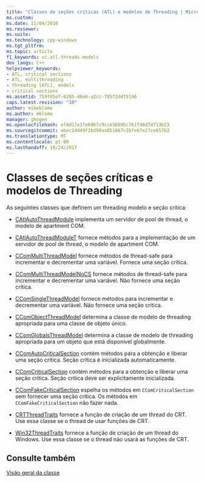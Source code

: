 ```yaml
---
title: "Classes de seções críticas (ATL) e modelos de Threading | Microsoft Docs"
ms.custom: 
ms.date: 11/04/2016
ms.reviewer: 
ms.suite: 
ms.technology: cpp-windows
ms.tgt_pltfrm: 
ms.topic: article
f1_keywords: vc.atl.threads.models
dev_langs: C++
helpviewer_keywords:
- ATL, critical sections
- ATL, multithreading
- threading [ATL], models
- critical sections
ms.assetid: 759f05ef-6285-4be6-a2cc-78572dd75146
caps.latest.revision: "10"
author: mikeblome
ms.author: mblome
manager: ghogen
ms.openlocfilehash: ef4d17e1fe6067c9cce36895c761f46d7d713b23
ms.sourcegitcommit: ebec1d449f2bd98aa851667c2bfeb7e27ce657b2
ms.translationtype: MT
ms.contentlocale: pt-BR
ms.lasthandoff: 10/24/2017
---
```

# <a name="threading-models-and-critical-sections-classes"></a>Classes de seções críticas e modelos de Threading
As seguintes classes que definem um threading modelo e seção crítica:  
  
-   [CAtlAutoThreadModule](../atl/reference/catlautothreadmodule-class.md) implementa um servidor de pool de thread, o modelo de apartment COM.  
  
-   [CAtlAutoThreadModuleT](../atl/reference/catlautothreadmodulet-class.md) fornece métodos para a implementação de um servidor de pool de thread, o modelo de apartment COM.  
  
-   [CComMultiThreadModel](../atl/reference/ccommultithreadmodel-class.md) fornece métodos de thread-safe para incrementar e decrementar uma variável. Fornece uma seção crítica.  
  
-   [CComMultiThreadModelNoCS](../atl/reference/ccommultithreadmodelnocs-class.md) fornece métodos de thread-safe para incrementar e decrementar uma variável. Não fornece uma seção crítica.  
  
-   [CComSingleThreadModel](../atl/reference/ccomsinglethreadmodel-class.md) fornece métodos para incrementar e decrementar uma variável. Não fornece uma seção crítica.  
  
-   [CComObjectThreadModel](../atl/reference/atl-typedefs.md#ccomobjectthreadmodel) determina a classe de modelo de threading apropriada para uma classe de objeto único.  
  
-   [CComGlobalsThreadModel](../atl/reference/atl-typedefs.md#ccomglobalsthreadmodel) determina a classe de modelo de threading apropriada para um objeto que está disponível globalmente.  
  
-   [CComAutoCriticalSection](../atl/reference/ccomautocriticalsection-class.md) contém métodos para a obtenção e liberar uma seção crítica. Seção crítica é inicializada automaticamente.  
  
-   [CComCriticalSection](../atl/reference/ccomcriticalsection-class.md) contém métodos para a obtenção e liberar uma seção crítica. Seção crítica deve ser explicitamente inicializada.  
  
-   [CComFakeCriticalSection](../atl/reference/ccomfakecriticalsection-class.md) espelha os métodos em `CComCriticalSection` sem fornecer uma seção crítica. Os métodos em `CComFakeCriticalSection` não fazer nada.  
  
-   [CRTThreadTraits](../atl/reference/crtthreadtraits-class.md) fornece a função de criação de um thread do CRT. Use essa classe se o thread de usar funções de CRT.  
  
-   [Win32ThreadTraits](../atl/reference/win32threadtraits-class.md) fornece a função de criação de um thread do Windows. Use essa classe se o thread não usará as funções de CRT.  
  
## <a name="see-also"></a>Consulte também  
 [Visão geral da classe](../atl/atl-class-overview.md)

